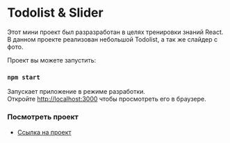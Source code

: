 # Todolist & Slider

Этот мини проект был разразработан в целях тренировки знаний React. В данном проекте реализован небольшой Todolist, а так же слайдер с фото.

Проект вы можете запустить:

### `npm start`

Запускает приложение в режиме разработки.\
Откройте [http://localhost:3000](http://localhost:3000) чтобы просмотреть его в браузере.

### Посмотреть проект

* [Ссылка на проект](https://20maribel22.github.io/todolist/)

